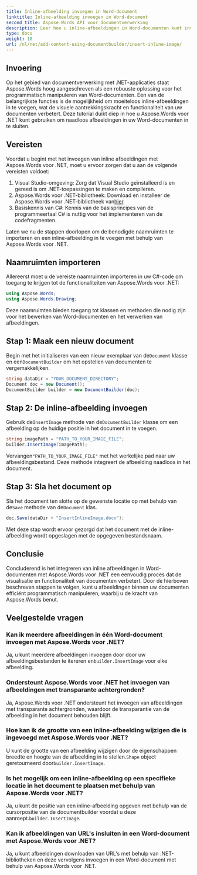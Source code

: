 ```yaml
---
title: Inline-afbeelding invoegen in Word-document
linktitle: Inline-afbeelding invoegen in Word-document
second_title: Aspose.Words API voor documentverwerking
description: Leer hoe u inline-afbeeldingen in Word-documenten kunt invoegen met Aspose.Words voor .NET. Stapsgewijze handleiding met codevoorbeelden en veelgestelde vragen inbegrepen.
type: docs
weight: 10
url: /nl/net/add-content-using-documentbuilder/insert-inline-image/
---
```

## Invoering

Op het gebied van documentverwerking met .NET-applicaties staat Aspose.Words hoog aangeschreven als een robuuste oplossing voor het programmatisch manipuleren van Word-documenten. Een van de belangrijkste functies is de mogelijkheid om moeiteloos inline-afbeeldingen in te voegen, wat de visuele aantrekkingskracht en functionaliteit van uw documenten verbetert. Deze tutorial duikt diep in hoe u Aspose.Words voor .NET kunt gebruiken om naadloos afbeeldingen in uw Word-documenten in te sluiten.

## Vereisten

Voordat u begint met het invoegen van inline afbeeldingen met Aspose.Words voor .NET, moet u ervoor zorgen dat u aan de volgende vereisten voldoet:

1. Visual Studio-omgeving: Zorg dat Visual Studio geïnstalleerd is en gereed is om .NET-toepassingen te maken en compileren.
2.  Aspose.Words voor .NET-bibliotheek: Download en installeer de Aspose.Words voor .NET-bibliotheek van[hier](https://releases.aspose.com/words/net/).
3. Basiskennis van C#: Kennis van de basisprincipes van de programmeertaal C# is nuttig voor het implementeren van de codefragmenten.

Laten we nu de stappen doorlopen om de benodigde naamruimten te importeren en een inline-afbeelding in te voegen met behulp van Aspose.Words voor .NET.

## Naamruimten importeren

Allereerst moet u de vereiste naamruimten importeren in uw C#-code om toegang te krijgen tot de functionaliteiten van Aspose.Words voor .NET:

```csharp
using Aspose.Words;
using Aspose.Words.Drawing;
```

Deze naamruimten bieden toegang tot klassen en methoden die nodig zijn voor het bewerken van Word-documenten en het verwerken van afbeeldingen.

## Stap 1: Maak een nieuw document

 Begin met het initialiseren van een nieuw exemplaar van de`Document` klasse en een`DocumentBuilder` om het opstellen van documenten te vergemakkelijken.

```csharp
string dataDir = "YOUR_DOCUMENT_DIRECTORY";
Document doc = new Document();
DocumentBuilder builder = new DocumentBuilder(doc);
```

## Stap 2: De inline-afbeelding invoegen

 Gebruik de`InsertImage` methode van de`DocumentBuilder` klasse om een afbeelding op de huidige positie in het document in te voegen.

```csharp
string imagePath = "PATH_TO_YOUR_IMAGE_FILE";
builder.InsertImage(imagePath);
```

 Vervangen`"PATH_TO_YOUR_IMAGE_FILE"` met het werkelijke pad naar uw afbeeldingsbestand. Deze methode integreert de afbeelding naadloos in het document.

## Stap 3: Sla het document op

 Sla het document ten slotte op de gewenste locatie op met behulp van de`Save` methode van de`Document` klas.

```csharp
doc.Save(dataDir + "InsertInlineImage.docx");
```

Met deze stap wordt ervoor gezorgd dat het document met de inline-afbeelding wordt opgeslagen met de opgegeven bestandsnaam.

## Conclusie

Concluderend is het integreren van inline afbeeldingen in Word-documenten met Aspose.Words voor .NET een eenvoudig proces dat de visualisatie en functionaliteit van documenten verbetert. Door de hierboven beschreven stappen te volgen, kunt u afbeeldingen binnen uw documenten efficiënt programmatisch manipuleren, waarbij u de kracht van Aspose.Words benut.

## Veelgestelde vragen

### Kan ik meerdere afbeeldingen in één Word-document invoegen met Aspose.Words voor .NET?
 Ja, u kunt meerdere afbeeldingen invoegen door door uw afbeeldingsbestanden te itereren en`builder.InsertImage` voor elke afbeelding.

### Ondersteunt Aspose.Words voor .NET het invoegen van afbeeldingen met transparante achtergronden?
Ja, Aspose.Words voor .NET ondersteunt het invoegen van afbeeldingen met transparante achtergronden, waardoor de transparantie van de afbeelding in het document behouden blijft.

### Hoe kan ik de grootte van een inline-afbeelding wijzigen die is ingevoegd met Aspose.Words voor .NET?
 U kunt de grootte van een afbeelding wijzigen door de eigenschappen breedte en hoogte van de afbeelding in te stellen.`Shape` object geretourneerd door`builder.InsertImage`.

### Is het mogelijk om een inline-afbeelding op een specifieke locatie in het document te plaatsen met behulp van Aspose.Words voor .NET?
 Ja, u kunt de positie van een inline-afbeelding opgeven met behulp van de cursorpositie van de documentbuilder voordat u deze aanroept.`builder.InsertImage`.

### Kan ik afbeeldingen van URL's insluiten in een Word-document met Aspose.Words voor .NET?
Ja, u kunt afbeeldingen downloaden van URL's met behulp van .NET-bibliotheken en deze vervolgens invoegen in een Word-document met behulp van Aspose.Words voor .NET.